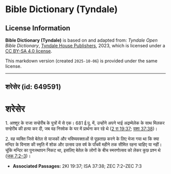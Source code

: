# Bible Dictionary (Tyndale)

## License Information

**Bible Dictionary (Tyndale)** is based on and adapted from: _Tyndale Open Bible Dictionary_, [Tyndale House Publishers](https://tyndaleopenresources.com/), 2023, which is licensed under a [CC BY-SA 4.0 license](https://creativecommons.org/licenses/by-sa/4.0/legalcode.en).

This markdown version (created `2025-10-06`) is provided under the same license.



--------------------------------

## शरेसेर (id: 649591)

शरेसेर
======

1\. अश्शूर के राजा सन्हेरीब के पुत्रों में से एक। 681 ई.पू. में, उन्होंने अपने भाई अद्रम्मेलेक के साथ मिलकर सन्हेरीब की हत्या कर दी, जब वह निस्रोक के घर में प्रार्थना कर रहे थे ([2 रा 19:37](https://ref.ly/2Kgs19:37); [यशा 37:38](https://ref.ly/Isa37:38))।

2\. वह व्यक्ति जिसे बेतेल से याजकों और भविष्यवक्ताओं से पूछताछ करने के लिए भेजा गया था कि क्या मन्दिर के विनाश की स्मृति में शोक और उत्सव उस वर्ष के पाँचवें महीने तक सीमित रहना चाहिए या नहीं। चूंकि मन्दिर का पुनःस्थापन निकट था, इसलिए बेतेल के लोगों के बीच स्मरणोत्सव को लेकर कुछ प्रश्न थे ([जक 7:2–3](https://ref.ly/Zech7:2-Zech7:3))।

* **Associated Passages:** 2KI 19:37; ISA 37:38; ZEC 7:2–ZEC 7:3

